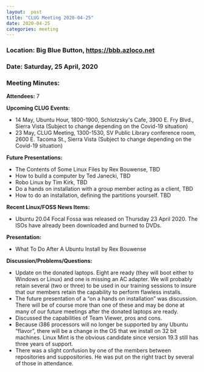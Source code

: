 ```yaml
---
layout:  post
title: "CLUG Meeting 2020-04-25"
date: 2020-04-25
categories: meeting
---
```


### Location: Big Blue Button, https://bbb.azloco.net

### Date: Saturday, 25 April, 2020

### Meeting Minutes:

**Attendees:** 7

**Upcoming CLUG Events:**

 * 14 May, Ubuntu Hour, 1800-1900, Schlotzsky's Cafe, 3900 E. Fry Blvd., Sierra Vista (Subject to change depending on the Covid-19 situation)
 * 23 May, CLUG Meeting, 1300-1530, SV Public Library conference room, 2600 E. Tacoma St., Sierra Vista (Subject to change depending on the Covid-19 situation)


**Future Presentations:**
 
 * The Contents of Some Linux Files by Rex Bouwense, TBD
 * How to build a computer by Ted Janecki, TBD
 * Robo Linux by Tim Kirk, TBD
 * Do a hands on installation with a group member acting as a client, TBD
 * How to do an installation, defining the partitions yourself.  TBD
 
**Recent Linux/FOSS News Items:**

 * Ubuntu 20.04 Focal Fossa was released on Thursday 23 April 2020.  The ISOs have already been downloaded and burned to DVDs. 

**Presentation:**

 * What To Do After A Ubuntu Install by Rex Bouwense
 
**Discussion/Problems/Questions:**

 * Update on the donated laptops.  Eight are ready (they will boot either to Windows or Linux) and one is missing an AC adapter.  We will probably retain several (two or three) to be used in our training sessions to insure that our members retain the capability to perform flawless installs.
 * The future presentation of a “on a hands on installation” was discussion.  There will be of course more than one of these and may be done at many of our future meetings after the donated laptops are ready.
 * Discussed the capabilities of Team Viewer, pros and cons.
 * Because i386 processors will no longer be supported by any Ubuntu “flavor”, there will be a change in the OS that we install on 32 bit machines.  Linux Mint is the obvious candidate since version 19.3 still has three years of support.
 * There was a slight confusion by one of the members between repositories and suppositories.    He was put on the right tract by several of those in attendance.


 
 
